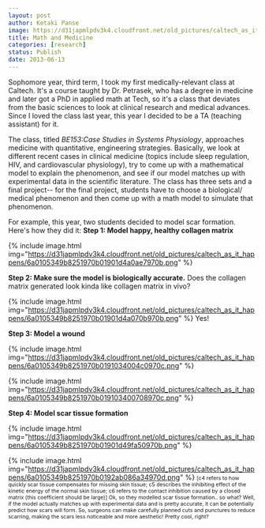 ```yaml
---
layout: post
author: Ketaki Panse
image: https://d31japmlpdv3k4.cloudfront.net/old_pictures/caltech_as_it_happens/6a0105349b8251970b0192ab086e5e970d.png
title: Math and Medicine
categories: [research]
status: Publish
date: 2013-06-13
---
```


Sophomore year, third term, I took my first medically-relevant class at Caltech. It's a course taught by Dr. Petrasek, who has a degree in medicine and later got a PhD in applied math at Tech, so it's a class that deviates from the basic sciences to look at clinical research and medical advances. Since I loved the class last year, this year I decided to be a TA (teaching assistant) for it.

The class, titled *BE153:Case Studies in Systems Physiology*, approaches medicine with quantitative, engineering strategies. Basically, we look at different recent cases in clinical medicine (topics include sleep regulation, HIV, and cardiovascular physiology), try to come up with a mathematical model to explain the phenomenon, and see if our model matches up with experimental data in the scientific literature. The class has three sets and a final project-- for the final project, students have to choose a biological/ medical phenomenon and then come up with a math model to simulate that phenomenon.

For example, this year, two students decided to model scar formation. Here's how they did it:
**Step 1: Model happy, healthy collagen matrix**


{% include image.html img="https://d31japmlpdv3k4.cloudfront.net/old_pictures/caltech_as_it_happens/6a0105349b8251970b01901d4a0ae7970b.png" %}

**Step 2: Make sure the model is biologically accurate.** Does the collagen matrix generated look kinda like collagen matrix in vivo?


{% include image.html img="https://d31japmlpdv3k4.cloudfront.net/old_pictures/caltech_as_it_happens/6a0105349b8251970b01901d4a070b970b.png" %}
Yes!

**Step 3: Model a wound**


{% include image.html img="https://d31japmlpdv3k4.cloudfront.net/old_pictures/caltech_as_it_happens/6a0105349b8251970b0191034004c0970c.png" %}


{% include image.html img="https://d31japmlpdv3k4.cloudfront.net/old_pictures/caltech_as_it_happens/6a0105349b8251970b019103400708970c.png" %}

**Step 4: Model scar tissue formation**


{% include image.html img="https://d31japmlpdv3k4.cloudfront.net/old_pictures/caltech_as_it_happens/6a0105349b8251970b01901d49fa50970b.png" %}

{% include image.html img="https://d31japmlpdv3k4.cloudfront.net/old_pictures/caltech_as_it_happens/6a0105349b8251970b0192ab086a34970d.png" %}
<span style="font-size: 8pt;">[c4 refers to how quickly scar tissue
compensates for missing skin tissue; c5 describes
the inhibiting effect of the kinetic energy of the normal skin tissue; c6 refers to the contact inhibition caused
by a closed matrix (this coefficient should be large)]
<span style="font-size: 8pt;">
Ok, so they modelled scar tissue formation.. so what? 
Well, if the model actually matches up with experimental data and is pretty accurate, it can be potentially predict how scars will form. So, surgeons can make carefully planned cuts and punctures to reduce scarring, making the scars less noticeable and more aesthetic!
Pretty cool, right?
